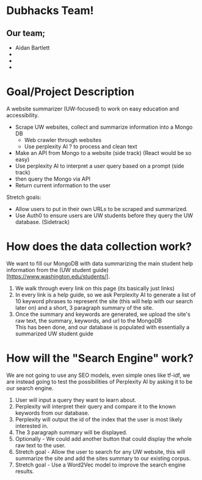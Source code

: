 # Dubhacks Team!

## Our team;
- Aidan Bartlett
- 
- 
- 

# Goal/Project Description
A website summarizer (UW-focused) to work on easy education and accessibility.

- Scrape UW websites, collect and summarize information into a Mongo DB
    - Web crawler through websites
    - Use perplexity AI ? to process and clean text
- Make an API from Mongo to a website (side track) (React would be so easy)
- Use perplexity AI to interpret a user query based on a prompt (side track)
- then query the Mongo via API
- Return current information to the user

Stretch goals:

- Allow users to put in their own URLs to be scraped and summarized.
- Use Auth0 to ensure users are UW students before they query the UW database. (Sidetrack)



# How does the data collection work?
We want to fill our MongoDB with data summarizing the main student help information from the (UW student guide)[https://www.washington.edu/students/]. 
1. We walk through every link on this page (its basically just links)
2. In every link is a help guide, so we ask Perplexity AI to generate a list of 10 keyword phrases to represent the site (this will help with our search later on) and a short, 3 paragraph summary of the site.
3. Once the summary and keywords are generated, we upload the site's raw text, the summary, keywords, and url to the MongoDB
\
This has been done, and our database is populated with essentially a summarized UW student guide

# How will the "Search Engine" work?
We are not going to use any SEO models, even simple ones like tf-idf, we are instead going to test the possibilities of Perplexity AI by asking it to be our search engine. 
1. User will input a query they want to learn about. 
2. Perplexity will interpret their query and compare it to the known keywords from our database.
3. Perplexity will output the id of the index that the user is most likely interested in.
4. The 3 paragraph summary will be displayed.
5. Optionally - We could add another button that could display the whole raw text to the user.
6. Stretch goal - Allow the user to search for any UW website, this will summarize the site and add the sites summary to our existing corpus.
7. Stretch goal - Use a Word2Vec model to improve the search engine results. 